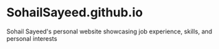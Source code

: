 # SohailSayeed.github.io
Sohail Sayeed's personal website showcasing job experience, skills, and personal interests
